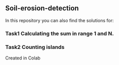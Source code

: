 ## Soil-erosion-detection


In this repository you can also find the solutions for:
### Task1 Calculating the sum in range 1 and N.
### Task2 Counting islands





Created in Colab
